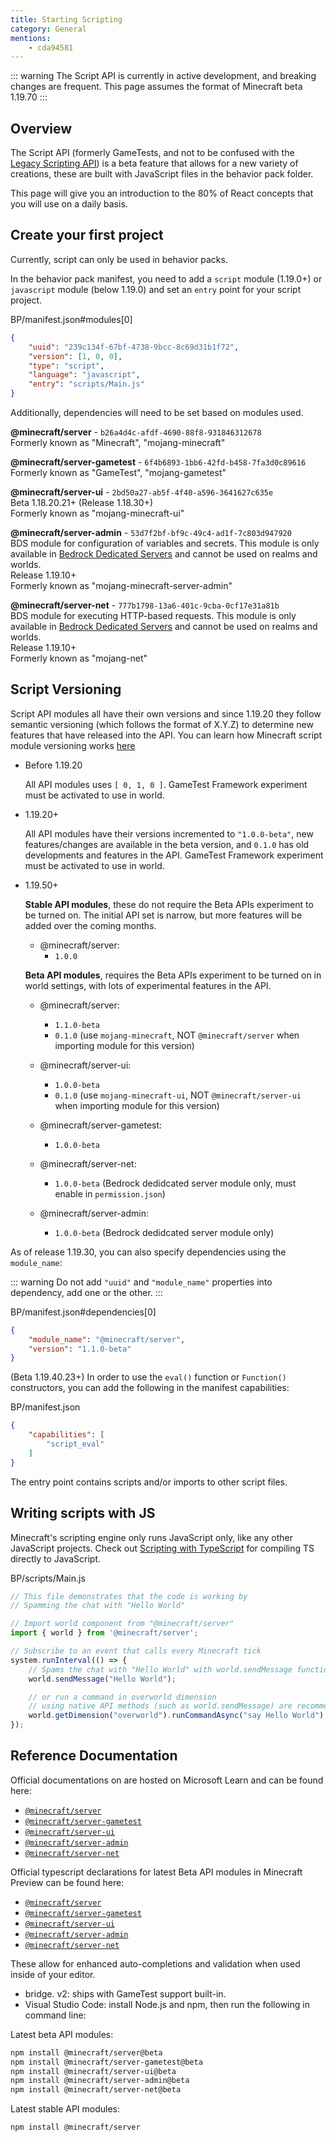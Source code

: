 ```yaml
---
title: Starting Scripting
category: General
mentions:
	- cda94581
---
```


::: warning
The Script API is currently in active development, and breaking changes are frequent. This page assumes the format of Minecraft beta 1.19.70
:::

## Overview

The Script API (formerly GameTests, and not to be confused with the [Legacy Scripting API](/scripting/scripting-intro)) is a beta feature that allows for a new variety of creations, these are built with JavaScript files in the behavior pack folder.

This page will give you an introduction to the 80% of React concepts that you will use on a daily basis.

## Create your first project

Currently, script can only be used in behavior packs.

In the behavior pack manifest, you need to add a `script` module (1.19.0+) or `javascript` module (below 1.19.0) and set an `entry` point for your script project.

<CodeHeader>BP/manifest.json#modules[0]</CodeHeader>

```json
{
	"uuid": "239c134f-67bf-4738-9bcc-8c69d31b1f72",
	"version": [1, 0, 0],
	"type": "script",
	"language": "javascript",
	"entry": "scripts/Main.js"
}
```

Additionally, dependencies will need to be set based on modules used.

**@minecraft/server** - `b26a4d4c-afdf-4690-88f8-931846312678`  
Formerly known as "Minecraft", "mojang-minecraft"

**@minecraft/server-gametest** - `6f4b6893-1bb6-42fd-b458-7fa3d0c89616`  
Formerly known as "GameTest", "mojang-gametest"

**@minecraft/server-ui** - `2bd50a27-ab5f-4f40-a596-3641627c635e`  
Beta 1.18.20.21+ (Release 1.18.30+)  
Formerly known as "mojang-minecraft-ui"

**@minecraft/server-admin** - `53d7f2bf-bf9c-49c4-ad1f-7c803d947920`  
BDS module for configuration of variables and secrets. This module is only available in [Bedrock Dedicated Servers](https://www.minecraft.net/en-us/download/server/bedrock) and cannot be used on realms and worlds.  
Release 1.19.10+  
Formerly known as "mojang-minecraft-server-admin"

**@minecraft/server-net** - `777b1798-13a6-401c-9cba-0cf17e31a81b`  
BDS module for executing HTTP-based requests. This module is only available in [Bedrock Dedicated Servers](https://www.minecraft.net/en-us/download/server/bedrock) and cannot be used on realms and worlds.  
Release 1.19.10+  
Formerly known as "mojang-net"

## Script Versioning

Script API modules all have their own versions and since 1.19.20 they follow semantic versioning (which follows the format of X.Y.Z) to determine new features that have released into the API. You can learn how Minecraft script module versioning works [here](https://learn.microsoft.com/en-us/minecraft/creator/documents/scriptversioning)

-   Before 1.19.20
	
	All API modules uses `[ 0, 1, 0 ]`. GameTest Framework experiment must be activated to use in world.

-   1.19.20+
	
	All API modules have their versions incremented to `"1.0.0-beta"`, new features/changes are available in the beta version, and `0.1.0` has old developments and features in the API. GameTest Framework experiment must be activated to use in world.

-   1.19.50+
	
	**Stable API modules**, these do not require the Beta APIs experiment to be turned on. The initial API set is narrow, but more features will be added over the coming months.

	- @minecraft/server:
		- `1.0.0`

	**Beta API modules**, requires the Beta APIs experiment to be turned on in world settings, with lots of experimental features in the API.
	
	- @minecraft/server:
		- `1.1.0-beta`
		- `0.1.0` (use `mojang-minecraft`, NOT `@minecraft/server` when importing module for this version)

	- @minecraft/server-ui:
		- `1.0.0-beta`
		- `0.1.0` (use `mojang-minecraft-ui`, NOT `@minecraft/server-ui` when importing module for this version)
		
	- @minecraft/server-gametest:
		- `1.0.0-beta`

	- @minecraft/server-net:
		- `1.0.0-beta` (Bedrock dedidcated server module only, must enable in `permission.json`)

	- @minecraft/server-admin:
		- `1.0.0-beta` (Bedrock dedidcated server module only)

As of release 1.19.30, you can also specify dependencies using the `module_name`:

::: warning
Do not add `"uuid"` and `"module_name"` properties into dependency, add one or the other.
:::

<CodeHeader>BP/manifest.json#dependencies[0]</CodeHeader>

```json
{
	"module_name": "@minecraft/server",
	"version": "1.1.0-beta"
}
```

(Beta 1.19.40.23+) In order to use the `eval()` function or `Function()` constructors, you can add the following in the manifest capabilities:

<CodeHeader>BP/manifest.json</CodeHeader>

```json
{
	"capabilities": [
		"script_eval"
	]
}
```

The entry point contains scripts and/or imports to other script files.

## Writing scripts with JS

Minecraft's scripting engine only runs JavaScript only, like any other JavaScript projects. Check out [Scripting with TypeScript](./typescript#script-api) for compiling TS directly to JavaScript.

<CodeHeader>BP/scripts/Main.js</CodeHeader>

```js
// This file demonstrates that the code is working by
// Spamming the chat with "Hello World"

// Import world component from "@minecraft/server"
import { world } from '@minecraft/server';

// Subscribe to an event that calls every Minecraft tick
system.runInterval(() => {
	// Spams the chat with "Hello World" with world.sendMessage function in API
	world.sendMessage("Hello World");

	// or run a command in overworld dimension
	// using native API methods (such as world.sendMessage) are recommended whenever possible.
	world.getDimension("overworld").runCommandAsync("say Hello World");
});
```

## Reference Documentation

Official documentations on are hosted on Microsoft Learn and can be found here:

-   [`@minecraft/server`](https://learn.microsoft.com/minecraft/creator/scriptapi/mojang-minecraft/mojang-minecraft)
-   [`@minecraft/server-gametest`](https://learn.microsoft.com/minecraft/creator/scriptapi/mojang-gametest/mojang-gametest)
-   [`@minecraft/server-ui`](https://learn.microsoft.com/minecraft/creator/scriptapi/mojang-minecraft-ui/mojang-minecraft-ui)
-   [`@minecraft/server-admin`](https://learn.microsoft.com/minecraft/creator/scriptapi/mojang-minecraft-server-admin/mojang-minecraft-server-admin)
-   [`@minecraft/server-net`](https://learn.microsoft.com/minecraft/creator/scriptapi/mojang-net/mojang-net)

Official typescript declarations for latest Beta API modules in Minecraft Preview can be found here:

-   [`@minecraft/server`](https://www.npmjs.com/package/@minecraft/server/v/beta)
-   [`@minecraft/server-gametest`](https://www.npmjs.com/package/@minecraft/server-gametest/v/beta)
-   [`@minecraft/server-ui`](https://www.npmjs.com/package/@minecraft/server-ui/v/beta)
-   [`@minecraft/server-admin`](https://www.npmjs.com/package/@minecraft/server-admin/v/beta)
-   [`@minecraft/server-net`](https://www.npmjs.com/package/@minecraft/server-net/v/beta)

These allow for enhanced auto-completions and validation when used inside of your editor.

-   bridge. v2: ships with GameTest support built-in.
-   Visual Studio Code: install Node.js and npm, then run the following in command line:

Latest beta API modules:

```bash
npm install @minecraft/server@beta
npm install @minecraft/server-gametest@beta
npm install @minecraft/server-ui@beta
npm install @minecraft/server-admin@beta
npm install @minecraft/server-net@beta
```

Latest stable API modules:

```bash
npm install @minecraft/server
```
